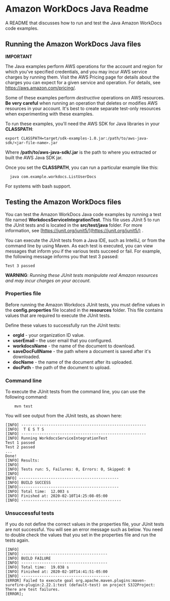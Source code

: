 # Amazon WorkDocs Java Readme

A README that discusses how to run and test the Java Amazon WorkDocs code examples.

## Running the Amazon WorkDocs Java files

**IMPORTANT**

The Java examples perform AWS operations for the account and region for which you've specified credentials, and you may incur AWS service charges by running them. Visit the AWS Pricing page for details about the charges you can expect for a given service and operation. For details, see https://aws.amazon.com/pricing/.

Some of these examples perform *destructive* operations on AWS resources. **Be very careful** when running an operation that deletes or modifies AWS resources in your account. It's best to create separate test-only resources when experimenting with these examples.

To run these examples, you'll need the AWS SDK for Java libraries in your **CLASSPATH**:

	export CLASSPATH=target/sdk-examples-1.0.jar:/path/to/aws-java-sdk/<jar-file-name>.jar

Where  **/path/to/aws-java-sdk/<jar-file-name>.jar** is the path to where you extracted or built the AWS Java SDK jar.

Once you set the **CLASSPATH**, you can run a particular example like this:

	  java com.example.workdocs.ListUserDocs

For systems with bash support.

## Testing the Amazon WorkDocs files

You can test the Amazon WorkDocs Java code examples by running a test file named **WorkdocsServiceIntegrationTest**. This file uses JUnit 5 to run the JUnit tests and is located in the **src/test/java** folder. For more information, see [https://junit.org/junit5/](https://junit.org/junit5/) .

You can execute the JUnit tests from a Java IDE, such as IntelliJ, or from the command line by using Maven. As each test is executed, you can view messages that inform you if the various tests succeed or fail. For example, the following message informs you that test 3 passed:

	Test 3 passed

**WARNING**: _Running these JUnit tests manipulate real Amazon resources and may incur charges on your account._

 ### Properties file
Before running the Amazon Workdocs JUnit tests, you must define values in the **config.properties** file located in the **resources** folder. This file contains values that are required to execute the JUnit tests. 

Define these values to successfully run the JUnit tests:

- **orgId** - your organization ID value.   
- **userEmail** – the user email that you configured.
- **workdocsName** - the name of the document to download. 
- **saveDocFullName** - the path where a document is saved after it's downloaded.
- **docName** - the name of the document after its uploaded.
- **docPath** - the path of the document to upload.

### Command line
To execute the JUnit tests from the command line, you can use the following command:

		mvn test
You will see output from the JUnit tests, as shown here:

	[INFO] -------------------------------------------------------
	[INFO]  T E S T S
	[INFO] -------------------------------------------------------
	[INFO] Running WorkdocsServiceIntegrationTest
	Test 1 passed
	Test 2 passed
	...
	Done!
	[INFO] Results:
	[INFO]
	[INFO] Tests run: 5, Failures: 0, Errors: 0, Skipped: 0
	[INFO]
	INFO] --------------------------------------------
	[INFO] BUILD SUCCESS
	[INFO]--------------------------------------------
	[INFO] Total time:  12.003 s
	[INFO] Finished at: 2020-02-10T14:25:08-05:00
	[INFO] --------------------------------------------

### Unsuccessful tests

If you do not define the correct values in the properties file, your JUnit tests are not successful. You will see an error message such as below. You need to double check the values that you set in the properties file and run the tests again. 

	[INFO]
	[INFO] --------------------------------------
	[INFO] BUILD FAILURE
	[INFO] --------------------------------------
	[INFO] Total time:  19.038 s
	[INFO] Finished at: 2020-02-10T14:41:51-05:00
	[INFO] ---------------------------------------
	[ERROR] Failed to execute goal org.apache.maven.plugins:maven-surefire-plugin:2.22.1:test (default-test) on project S3J2Project:  There are test failures.
	[ERROR];

